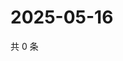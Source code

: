 # 2025-05-16

共 0 条

<!-- BEGIN ZHIHUVIDEO -->
<!-- 最后更新时间 Fri May 16 2025 04:13:01 GMT+0800 (China Standard Time) -->

<!-- END ZHIHUVIDEO -->
